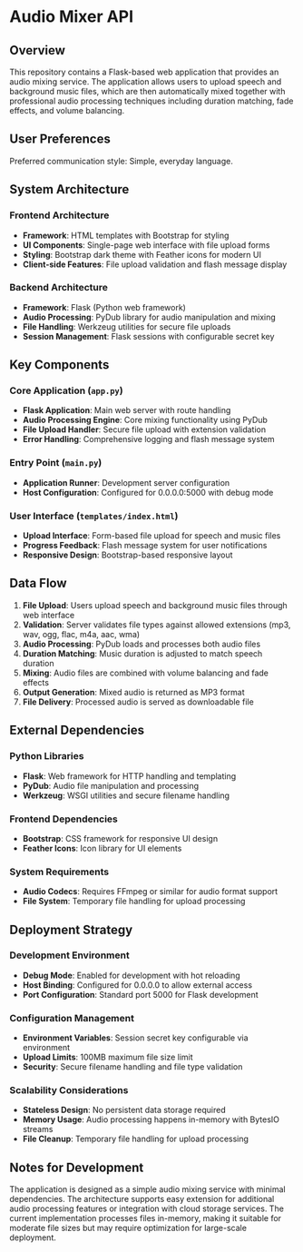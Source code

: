 # Audio Mixer API

## Overview

This repository contains a Flask-based web application that provides an audio mixing service. The application allows users to upload speech and background music files, which are then automatically mixed together with professional audio processing techniques including duration matching, fade effects, and volume balancing.

## User Preferences

Preferred communication style: Simple, everyday language.

## System Architecture

### Frontend Architecture
- **Framework**: HTML templates with Bootstrap for styling
- **UI Components**: Single-page web interface with file upload forms
- **Styling**: Bootstrap dark theme with Feather icons for modern UI
- **Client-side Features**: File upload validation and flash message display

### Backend Architecture
- **Framework**: Flask (Python web framework)
- **Audio Processing**: PyDub library for audio manipulation and mixing
- **File Handling**: Werkzeug utilities for secure file uploads
- **Session Management**: Flask sessions with configurable secret key

## Key Components

### Core Application (`app.py`)
- **Flask Application**: Main web server with route handling
- **Audio Processing Engine**: Core mixing functionality using PyDub
- **File Upload Handler**: Secure file upload with extension validation
- **Error Handling**: Comprehensive logging and flash message system

### Entry Point (`main.py`)
- **Application Runner**: Development server configuration
- **Host Configuration**: Configured for 0.0.0.0:5000 with debug mode

### User Interface (`templates/index.html`)
- **Upload Interface**: Form-based file upload for speech and music files
- **Progress Feedback**: Flash message system for user notifications
- **Responsive Design**: Bootstrap-based responsive layout

## Data Flow

1. **File Upload**: Users upload speech and background music files through web interface
2. **Validation**: Server validates file types against allowed extensions (mp3, wav, ogg, flac, m4a, aac, wma)
3. **Audio Processing**: PyDub loads and processes both audio files
4. **Duration Matching**: Music duration is adjusted to match speech duration
5. **Mixing**: Audio files are combined with volume balancing and fade effects
6. **Output Generation**: Mixed audio is returned as MP3 format
7. **File Delivery**: Processed audio is served as downloadable file

## External Dependencies

### Python Libraries
- **Flask**: Web framework for HTTP handling and templating
- **PyDub**: Audio file manipulation and processing
- **Werkzeug**: WSGI utilities and secure filename handling

### Frontend Dependencies
- **Bootstrap**: CSS framework for responsive UI design
- **Feather Icons**: Icon library for UI elements

### System Requirements
- **Audio Codecs**: Requires FFmpeg or similar for audio format support
- **File System**: Temporary file handling for upload processing

## Deployment Strategy

### Development Environment
- **Debug Mode**: Enabled for development with hot reloading
- **Host Binding**: Configured for 0.0.0.0 to allow external access
- **Port Configuration**: Standard port 5000 for Flask development

### Configuration Management
- **Environment Variables**: Session secret key configurable via environment
- **Upload Limits**: 100MB maximum file size limit
- **Security**: Secure filename handling and file type validation

### Scalability Considerations
- **Stateless Design**: No persistent data storage required
- **Memory Usage**: Audio processing happens in-memory with BytesIO streams
- **File Cleanup**: Temporary file handling for upload processing

## Notes for Development

The application is designed as a simple audio mixing service with minimal dependencies. The architecture supports easy extension for additional audio processing features or integration with cloud storage services. The current implementation processes files in-memory, making it suitable for moderate file sizes but may require optimization for large-scale deployment.